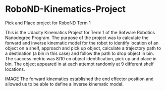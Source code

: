 # RoboND-Kinematics-Project
Pick and Place project for RoboND Term 1

This is the Udacity Kinematics Project for Term 1 of the Sofware Robotics Nanodegree Program. The purpose of the project was to calculate the forward and inverse kinematic model for the robot to identify location of an object on a shelf, approach and pick up object, calculate a trajectory path to a destination (a bin in this case) and follow the path to drop object in bin. The success metric was 8/10 on object identification, pick up and place in bin. The object appeared in at each attempt randomly at 9 different shelf locations.

IMAGE
The forward kinematics established the end effector position and allowed us to be able to define a inverse kinematic model.
